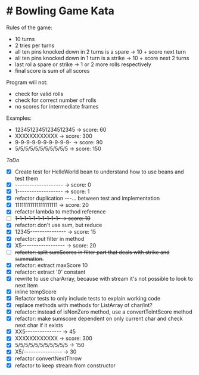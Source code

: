 # # Bowling Game Kata
Rules of the game:
- 10 turns
- 2 tries per turns
- all ten pins knocked down in 2 turns is a spare -> 10 + score next turn
- all ten pins knocked down in 1 turn is a strike -> 10 + score next 2 turns
- last rol a spare or strike -> 1 or 2 more rolls respectively
- final score is sum of all scores

Program will not:
- check for valid rolls
- check for correct number of rolls
- no scores for intermediate frames

Examples:
- 12345123451234512345 -> score: 60
- XXXXXXXXXXXX -> score: 300
- 9-9-9-9-9-9-9-9-9-9- -> score: 90
- 5/5/5/5/5/5/5/5/5/5/5 -> score: 150

*ToDo*
- [x] Create test for HelloWorld bean to understand how to use beans and test them
- [x] -------------------- -> score: 0
- [x] 1------------------- -> score: 1
- [x] refactor duplication ---... between test and implementation
- [x] 11111111111111111111 -> score: 20
- [x] refactor lambda to method reference
- [ ] ~~1-1-1-1-1-1-1-1-1-1- -> score: 10~~
- [x] refactor: don't use sum, but reduce
- [x] 12345--------------- -> score: 15
- [x] refactor: put filter in method
- [x] X5------------------ -> score: 20
- [ ] ~~refactor: split sumScores in filter part that deals with strike and summation.~~
- [x] refactor: extract maxScore 10
- [x] refactor: extract '0' constant
- [x] rewrite to use charArray, because with stream it's not possible to look to next item
- [x] inline tempScore
- [x] Refactor tests to only include tests to explain working code
- [x] replace methods with methods for ListArray of char/int?
- [x] refactor: instead of isNonZero method, use a convertToIntScore method
- [x] refactor: make sumscore dependent on only current char and check next char if it exists
- [x] XX5--------------- -> 45
- [x] XXXXXXXXXXXX -> score: 300
- [x] 5/5/5/5/5/5/5/5/5/5/5 -> 150
- [x] X5/---------------- -> 30
- [x] refactor convertNextThrow
- [x] refactor to keep stream from constructor